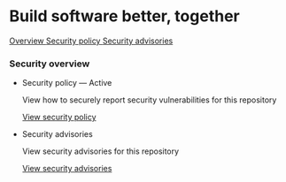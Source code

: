 # Build software better, together

[Overview ](broken-reference)[Security policy ](../../.gitbook/assets/policy)[Security advisories](../../.gitbook/assets/advisories)

### Security overview

*   Security policy — Active

    View how to securely report security vulnerabilities for this repository

    [View security policy](../../.gitbook/assets/policy)
*   Security advisories

    View security advisories for this repository

    [View security advisories](../../.gitbook/assets/advisories)
